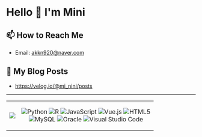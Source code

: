 # Hello 👋 I'm Mini

## 📫 How to Reach Me
- Email: akkn920@naver.com

## 📕 My Blog Posts
- https://velog.io/@mi_nini/posts

---

<table>
  <tr>
    <td>
      <!-- Most Used Languages -->
      <img src="https://github-readme-stats.vercel.app/api/top-langs/?username=BcKmini&layout=compact&theme=radical&langs_count=6" />
    </td>
    <td>
      <!-- Technologies Badges -->
      <p align="center">
        <img src="https://img.shields.io/badge/Python-3776AB?style=for-the-badge&logo=python&logoColor=FFD343" alt="Python"/>
        <img src="https://img.shields.io/badge/R-276DC3?style=for-the-badge&logo=r&logoColor=white" alt="R"/>
        <img src="https://img.shields.io/badge/JavaScript-F7DF1E?style=for-the-badge&logo=javascript&logoColor=black" alt="JavaScript"/>
        <img src="https://img.shields.io/badge/Vue.js-4FC08D?style=for-the-badge&logo=vue.js&logoColor=white" alt="Vue.js"/>
        <img src="https://img.shields.io/badge/HTML5-E34F26?style=for-the-badge&logo=html5&logoColor=white" alt="HTML5"/><br>
        <img src="https://img.shields.io/badge/MySQL-4479A1?style=for-the-badge&logo=mysql&logoColor=white" alt="MySQL"/>
        <img src="https://img.shields.io/badge/Oracle-F80000?style=for-the-badge&logo=oracle&logoColor=white" alt="Oracle"/>
        <img src="https://img.shields.io/badge/Visual_Studio_Code-007ACC?style=for-the-badge&logo=visual-studio-code&logoColor=white" alt="Visual Studio Code"/>
      </p>
    </td>
  </tr>
</table>







